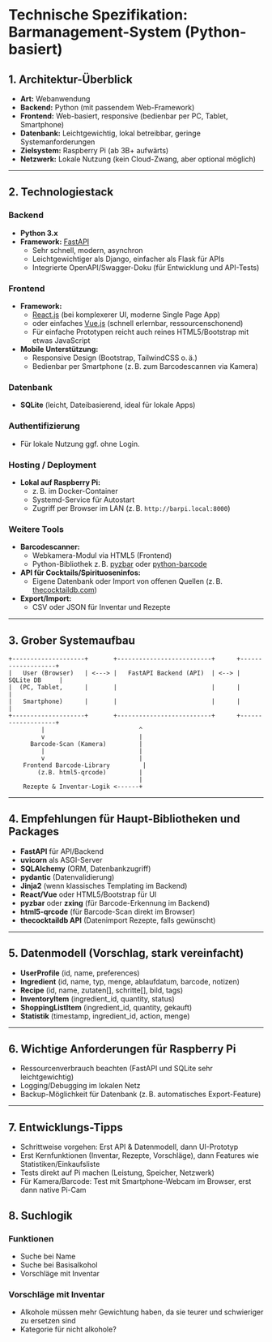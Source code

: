 # Technische Spezifikation: Barmanagement-System (Python-basiert)

## 1. Architektur-Überblick

- **Art:** Webanwendung
- **Backend:** Python (mit passendem Web-Framework)
- **Frontend:** Web-basiert, responsive (bedienbar per PC, Tablet, Smartphone)
- **Datenbank:** Leichtgewichtig, lokal betreibbar, geringe Systemanforderungen
- **Zielsystem:** Raspberry Pi (ab 3B+ aufwärts)
- **Netzwerk:** Lokale Nutzung (kein Cloud-Zwang, aber optional möglich)

---

## 2. Technologiestack

### Backend

- **Python 3.x**
- **Framework:** [FastAPI](https://fastapi.tiangolo.com/)
  - Sehr schnell, modern, asynchron
  - Leichtgewichtiger als Django, einfacher als Flask für APIs
  - Integrierte OpenAPI/Swagger-Doku (für Entwicklung und API-Tests)

### Frontend

- **Framework:**
  - [React.js](https://react.dev/) (bei komplexerer UI, moderne Single Page App)
  - oder einfaches [Vue.js](https://vuejs.org/) (schnell erlernbar, ressourcenschonend)
  - Für einfache Prototypen reicht auch reines HTML5/Bootstrap mit etwas JavaScript
- **Mobile Unterstützung:**
  - Responsive Design (Bootstrap, TailwindCSS o. ä.)
  - Bedienbar per Smartphone (z. B. zum Barcodescannen via Kamera)

### Datenbank

- **SQLite** (leicht, Dateibasierend, ideal für lokale Apps)

### Authentifizierung

- Für lokale Nutzung ggf. ohne Login.


### Hosting / Deployment

- **Lokal auf Raspberry Pi:**
  - z. B. im Docker-Container
  - Systemd-Service für Autostart
  - Zugriff per Browser im LAN (z. B. `http://barpi.local:8000`)

### Weitere Tools

- **Barcodescanner:**
  - Webkamera-Modul via HTML5 (Frontend)
  - Python-Bibliothek z. B. [pyzbar](https://pypi.org/project/pyzbar/) oder [python-barcode](https://pypi.org/project/python-barcode/)
- **API für Cocktails/Spirituoseninfos:**
  - Eigene Datenbank oder Import von offenen Quellen (z. B. [thecocktaildb.com](https://www.thecocktaildb.com/))
- **Export/Import:**
  - CSV oder JSON für Inventar und Rezepte

---

## 3. Grober Systemaufbau

```
+--------------------+       +--------------------------+      +-------------------+
|   User (Browser)   | <---> |   FastAPI Backend (API)  | <--> |     SQLite DB     |
|  (PC, Tablet,      |       |                          |      |                   |
|   Smartphone)      |       |                          |      |                   |
+--------------------+       +--------------------------+      +-------------------+
         |                          ^
         v                          |
      Barcode-Scan (Kamera)         |
         |                          |
         v                          |
    Frontend Barcode-Library         |
        (z.B. html5-qrcode)         |
                                    |
    Rezepte & Inventar-Logik <------+
```

---

## 4. Empfehlungen für Haupt-Bibliotheken und Packages

- **FastAPI** für API/Backend
- **uvicorn** als ASGI-Server
- **SQLAlchemy** (ORM, Datenbankzugriff)
- **pydantic** (Datenvalidierung)
- **Jinja2** (wenn klassisches Templating im Backend)
- **React/Vue** oder HTML5/Bootstrap für UI
- **pyzbar** oder **zxing** (für Barcode-Erkennung im Backend)
- **html5-qrcode** (für Barcode-Scan direkt im Browser)
- **thecocktaildb API** (Datenimport Rezepte, falls gewünscht)

---

## 5. Datenmodell (Vorschlag, stark vereinfacht)

- **UserProfile** (id, name, preferences)
- **Ingredient** (id, name, typ, menge, ablaufdatum, barcode, notizen)
- **Recipe** (id, name, zutaten[], schritte[], bild, tags)
- **InventoryItem** (ingredient\_id, quantity, status)
- **ShoppingListItem** (ingredient\_id, quantity, gekauft)
- **Statistik** (timestamp, ingredient\_id, action, menge)

---

## 6. Wichtige Anforderungen für Raspberry Pi

- Ressourcenverbrauch beachten (FastAPI und SQLite sehr leichtgewichtig)
- Logging/Debugging im lokalen Netz
- Backup-Möglichkeit für Datenbank (z. B. automatisches Export-Feature)

---

## 7. Entwicklungs-Tipps

- Schrittweise vorgehen: Erst API & Datenmodell, dann UI-Prototyp
- Erst Kernfunktionen (Inventar, Rezepte, Vorschläge), dann Features wie Statistiken/Einkaufsliste
- Tests direkt auf Pi machen (Leistung, Speicher, Netzwerk)
- Für Kamera/Barcode: Test mit Smartphone-Webcam im Browser, erst dann native Pi-Cam

## 8. Suchlogik

### Funktionen

- Suche bei Name
- Suche bei Basisalkohol
- Vorschläge mit Inventar

### Vorschläge mit Inventar

- Alkohole müssen mehr Gewichtung haben, da sie teurer und schwieriger zu ersetzen sind
- Kategorie für nicht alkohole?